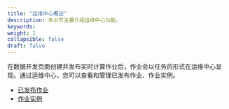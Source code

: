 ```yaml
---
title: "运维中心概述"
description: 本小节主要介绍运维中心功能。 
keywords: 
weight: 1
collapsible: false
draft: false
---
```


在数据开发页面创建并发布实时计算作业后，作业会以任务的形式在运维中心呈现。通过运维中心，您可以查看和管理已发布作业、作业实例。

- [已发布作业](../released_job)
- [作业实例](../job_instance)


